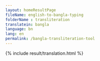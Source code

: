 ```yaml
--- 
layout: homeResultPage 
fileName: english-to-bangla-typing
folderName : transliteration
translatein: bangla
language: bn
lang: en
permalink: /bangla-transliteration-tool
---
```

{% include result/translation.html %}

<script src="/js/result/translator.js" data-foldername="{{page.folderName}}" data-lang="{{page.lang}}"></script>